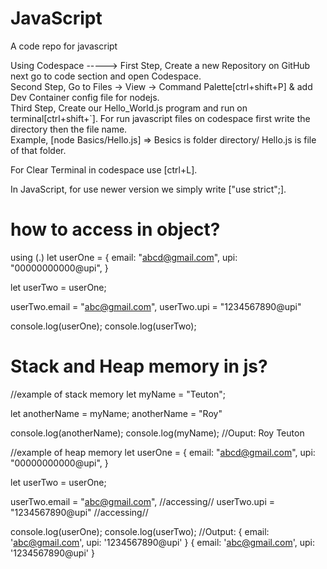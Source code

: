 # JavaScript
A code repo for javascript


Using Codespace ----->
First Step, Create a new Repository on GitHub next go to code section and open Codespace.      
Second Step, Go to Files ->  View ->  Command Palette[ctrl+shift+P] & add Dev Container config file for nodejs.             
Third Step, Create our Hello_World.js program and run on terminal[ctrl+shift+`]. For run javascript files on codespace first write the directory then the file name.      
Example, [node Basics/Hello.js] =>  Besics is folder directory/ Hello.js  is  file of that folder. 

For Clear Terminal in codespace use [ctrl+L].

In JavaScript, for use newer version we simply write ["use strict";].


# how to access in object?

using (.)
let userOne = {
    email: "abcd@gmail.com",
    upi: "00000000000@upi",
}

let userTwo = userOne;

userTwo.email = "abc@gmail.com",
userTwo.upi = "1234567890@upi"

console.log(userOne);
console.log(userTwo);


# Stack and Heap memory in js?
//example of stack memory
let myName = "Teuton";

let anotherName = myName;
anotherName = "Roy"


console.log(anotherName);
console.log(myName);
//Ouput:
Roy
Teuton

//example of heap memory
let userOne = {
    email: "abcd@gmail.com",
    upi: "00000000000@upi",
}

let userTwo = userOne;

userTwo.email = "abc@gmail.com", //accessing//
userTwo.upi = "1234567890@upi"  //accessing// 

console.log(userOne);
console.log(userTwo);
//Output:
{ email: 'abc@gmail.com', upi: '1234567890@upi' }
{ email: 'abc@gmail.com', upi: '1234567890@upi' }



